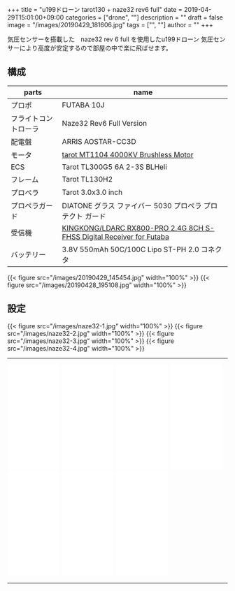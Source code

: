 ﻿+++
title = "u199ドローン tarot130 + naze32 rev6 full"
date = 2019-04-29T15:01:00+09:00
categories = ["drone", ""]
description = ""
draft = false
image = "/images/20190429_181606.jpg"
tags = ["", ""]
author = ""
+++


気圧センサーを搭載した　naze32 rev 6 full を使用したu199ドローン
気圧センサーにより高度が安定するので部屋の中で楽に飛ばせます。


## 構成


parts   | name 
---------------|----------
  プロポ | FUTABA 10J 
  フライトコントローラ | Naze32 Rev6 Full Version
  配電盤 | ARRIS AOSTAR-CC3D
  モータ | [tarot MT1104 4000KV Brushless Motor](https://www.banggood.com/custlink/3KvGr4mA5W)
  ECS | Tarot TL300G5 6A 2-3S BLHeli   
| フレーム| Tarot TL130H2   
  プロペラ | Tarot 3.0x3.0 inch
  プロペラガード | DIATONE グラス ファイバー 5030 プロペラ プロテクト ガード
  受信機 | [KINGKONG/LDARC RX800-PRO 2.4G 8CH S-FHSS Digital Receiver for Futaba](https://jp.banggood.com/custlink/KDGmcBvbEu)
  バッテリー | 3.8V 550mAh 50C/100C Lipo  ST-PH 2.0 コネクタ
  


{{< figure src="/images/20190429_145454.jpg" width="100%" >}}
{{< figure src="/images/20190428_195108.jpg" width="100%" >}}

## 設定


{{< figure src="/images/naze32-1.jpg" width="100%" >}}
{{< figure src="/images/naze32-2.jpg" width="100%" >}}
{{< figure src="/images/naze32-3.jpg" width="100%" >}}
{{< figure src="/images/naze32-4.jpg" width="100%" >}}


<hr/>

<iframe style="width:120px;height:240px;" marginwidth="0" marginheight="0" scrolling="no" frameborder="0" src="//rcm-fe.amazon-adsystem.com/e/cm?lt1=_blank&bc1=000000&IS2=1&bg1=FFFFFF&fc1=000000&lc1=0000FF&t=yokochi-22&o=9&p=8&l=as4&m=amazon&f=ifr&ref=as_ss_li_til&asins=B017BIX7CQ&linkId=9be49968056268cbd0d3414596ab9eec"></iframe>

<iframe style="width:120px;height:240px;" marginwidth="0" marginheight="0" scrolling="no" frameborder="0" src="//rcm-fe.amazon-adsystem.com/e/cm?lt1=_blank&bc1=000000&IS2=1&bg1=FFFFFF&fc1=000000&lc1=0000FF&t=yokochi-22&language=ja_JP&o=9&p=8&l=as4&m=amazon&f=ifr&ref=as_ss_li_til&asins=B072XGNC9Y&linkId=e4917cdca864d6aee73e0b393941d5fe"></iframe>

<iframe style="width:120px;height:240px;" marginwidth="0" marginheight="0" scrolling="no" frameborder="0" src="//rcm-fe.amazon-adsystem.com/e/cm?lt1=_blank&bc1=000000&IS2=1&bg1=FFFFFF&fc1=000000&lc1=0000FF&t=yokochi-22&language=ja_JP&o=9&p=8&l=as4&m=amazon&f=ifr&ref=as_ss_li_til&asins=B013OIK6G2&linkId=587a8b85ea269aa3f5e626a64eff2a42"></iframe>

<iframe style="width:120px;height:240px;" marginwidth="0" marginheight="0" scrolling="no" frameborder="0" src="//rcm-fe.amazon-adsystem.com/e/cm?lt1=_blank&bc1=000000&IS2=1&bg1=FFFFFF&fc1=000000&lc1=0000FF&t=yokochi-22&language=ja_JP&o=9&p=8&l=as4&m=amazon&f=ifr&ref=as_ss_li_til&asins=B072LTT6H8&linkId=2c887aff0fbddf93d54a999ba143e4df"></iframe>

<iframe style="width:120px;height:240px;" marginwidth="0" marginheight="0" scrolling="no" frameborder="0" src="//rcm-fe.amazon-adsystem.com/e/cm?lt1=_blank&bc1=000000&IS2=1&bg1=FFFFFF&fc1=000000&lc1=0000FF&t=yokochi-22&language=ja_JP&o=9&p=8&l=as4&m=amazon&f=ifr&ref=as_ss_li_til&asins=B01GH92ZXW&linkId=ea1bd4d966190d2ad5ab579448721630"></iframe>

<iframe style="width:120px;height:240px;" marginwidth="0" marginheight="0" scrolling="no" frameborder="0" src="//rcm-fe.amazon-adsystem.com/e/cm?lt1=_blank&bc1=000000&IS2=1&bg1=FFFFFF&fc1=000000&lc1=0000FF&t=yokochi-22&language=ja_JP&o=9&p=8&l=as4&m=amazon&f=ifr&ref=as_ss_li_til&asins=B012B7OPNC&linkId=08a5dd0baacd88c0d6849ab92d3d5d96"></iframe>


<iframe style="width:120px;height:240px;" marginwidth="0" marginheight="0" scrolling="no" frameborder="0" src="//rcm-fe.amazon-adsystem.com/e/cm?lt1=_blank&bc1=000000&IS2=1&bg1=FFFFFF&fc1=000000&lc1=0000FF&t=yokochi-22&language=ja_JP&o=9&p=8&l=as4&m=amazon&f=ifr&ref=as_ss_li_til&asins=B07K8MGLSR&linkId=0c9cfbb15631637865c8415aab6f3b1e"></iframe>


<hr/>

